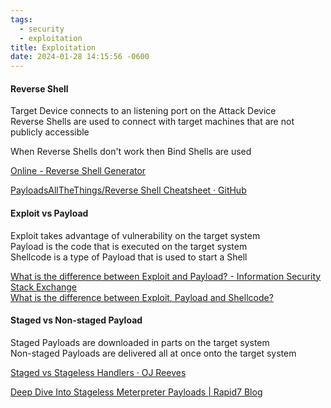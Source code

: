 ```yaml
---
tags:
  - security
  - exploitation
title: Exploitation
date: 2024-01-28 14:15:56 -0600
---
```


#### Reverse Shell   
Target Device connects to an listening port on the Attack Device  
Reverse Shells are used to connect with target machines that are not publicly accessible

When Reverse Shells don't work then Bind Shells are used

[Online - Reverse Shell Generator](https://www.revshells.com/)  

[PayloadsAllTheThings/Reverse Shell Cheatsheet · GitHub](https://github.com/swisskyrepo/PayloadsAllTheThings/blob/master/Methodology%20and%20Resources/Reverse%20Shell%20Cheatsheet.md)  

#### Exploit vs Payload

Exploit takes advantage of vulnerability on the target system  
Payload is the code that is executed on the target system  
Shellcode is a type of Payload that is used to start a Shell

[What is the difference between Exploit and Payload? - Information Security Stack Exchange](https://security.stackexchange.com/questions/34419/what-is-the-difference-between-exploit-and-payload)  
[What is the difference between Exploit, Payload and Shellcode?](https://www.linkedin.com/pulse/what-difference-between-exploit-payload-shellcode-luiz)

#### Staged vs Non-staged Payload

Staged Payloads are downloaded in parts on the target system  
Non-staged Payloads are delivered all at once onto the target system

[Staged vs Stageless Handlers · OJ Reeves](https://buffered.io/posts/staged-vs-stageless-handlers/)  

[Deep Dive Into Stageless Meterpreter Payloads | Rapid7 Blog](https://www.rapid7.com/blog/post/2015/03/25/stageless-meterpreter-payloads/)

